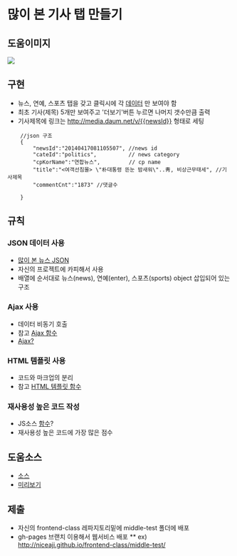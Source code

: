 
# 많이 본 기사 탭 만들기

## 도움이미지

![](http://i.imgur.com/lvNdqFz.png)

## 구현

* 뉴스, 연예, 스포츠 탭을 갖고 클릭시에 각 [데이터](https://github.com/niceaji/javascript-study/blob/gh-pages/doc/etc/manynews.js) 만 보여야 함
* 최초 기사(제목) 5개만 보여주고 '더보기'버튼 누르면 나머지 갯수만큼 출력
* 기사제목에 링크는 http://media.daum.net/v/{{newsId}} 형태로 세팅

````
    //json 구조 
    {
        "newsId":"20140417081105507", //news id
        "cateId":"politics",          // news category
        "cpKorName":"연합뉴스",         // cp name
        "title":"<여객선침몰> \"朴대통령 뜬눈 밤새워\"..靑, 비상근무태세", //기사제목 
        "commentCnt":"1873" //댓글수

    }
````

## 규칙

### JSON 데이터 사용

* [많이 본 뉴스 JSON](https://github.com/niceaji/javascript-study/blob/gh-pages/doc/etc/manynews.js) 
* 자신의 프로젝트에 카피해서 사용
* 배열에 순서대로 뉴스(news), 연예(enter), 스포츠(sports) object 삽입되어 있는 구조 

### Ajax 사용

* 데이터 비동기 호출 
* 참고 [Ajax 함수](https://github.com/niceaji/javascript-study/blob/gh-pages/frontend-class/2014/app.js#L23-L37)
* [Ajax?](https://github.com/niceaji/javascript-study/blob/gh-pages/doc/ajax.md)

### HTML 템플릿 사용

* 코드와 마크업의 분리
* 참고 [HTML 템플릿 함수](https://github.com/niceaji/javascript-study/blob/gh-pages/frontend-class/2014/app.js#L3-L21)


### 재사용성 높은 코드 작성

* JS소스 [함수](https://github.com/niceaji/javascript-study/blob/gh-pages/doc/basic.md)?
* 재사용성 높은 코드에 가장 많은 점수 

## 도움소스

* [소스](https://github.com/niceaji/javascript-study/tree/gh-pages/frontend-class/2014)
* [미리보기](http://niceaji.github.io/javascript-study/frontend-class/2014/)

## 제출

* 자신의 frontend-class 레파지토리밑에 middle-test 폴더에 배포
* gh-pages 브랜치 이용해서 웹서비스 배포 
** ex) http://niceaji.github.io/frontend-class/middle-test/